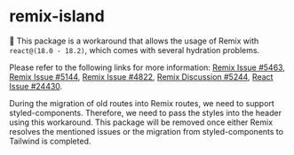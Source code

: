 # remix-island

🚨 This package is a workaround that allows the usage of Remix with `react@(18.0 - 18.2)`, which comes with several hydration problems.

Please refer to the following links for more information: [Remix Issue #5463](https://github.com/remix-run/remix/issues/5463), [Remix Issue #5144](https://github.com/remix-run/remix/issues/5144), [Remix Issue #4822](https://github.com/remix-run/remix/issues/4822), [Remix Discussion #5244](https://github.com/remix-run/remix/discussions/5244), [React Issue #24430](https://github.com/facebook/react/issues/24430).

During the migration of old routes into Remix routes, we need to support styled-components. Therefore, we need to pass the styles into the header using this workaround. This package will be removed once either Remix resolves the mentioned issues or the migration from styled-components to Tailwind is completed.
